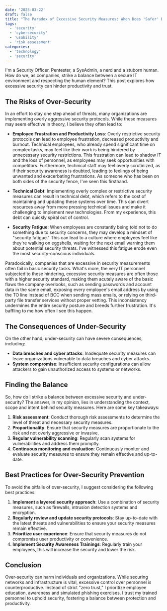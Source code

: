 ```yaml
---
date: '2025-03-22'
draft: false
title: "The Paradox of Excessive Security Measures: When Does 'Safer' Become 'Overkill'?"
tags:
  - 'security'
  - 'cybersecurity'
  - 'usability'
  - 'risk assessment'
categories:
  - 'technology'
  - 'security'
---
```


I'm a Security Officer, Pentester, a SysAdmin, a nerd and a stuborn human. How do we, as companies, strike a balance between a secure IT environment and respecting the human element? This post explores how excessive security can hinder productivity and trust.

## The Risks of Over-Security
In an effort to stay one step ahead of threats, many organizations are implementing overly aggressive security protocols. While these measures may seem effective in theory, I believe they often lead to:
  * **Employee Frustration and Productivity Loss**: Overly restrictive security protocols can lead to employee frustration, decreased productivity and burnout. Technical employees, who already spend significant time on complex tasks, may feel like their work is being hindered by unnecessary security restrictions. This frustration can lead to shadow IT and the loss of personnel, as employees may seek opportunities with competitors. Furthermore, technical staff may feel overly scrutinized, as if their security awareness is doubted, leading to feelings of being unwanted and exacerbating frustrations. As someone who has been on both sides of the security fence, I've seen this firsthand.

  * **Technical Debt**: Implementing overly complex or restrictive security measures can result in technical debt, which refers to the cost of maintaining and updating these systems over time. This can divert resources away from more pressing technical issues and make it challenging to implement new technologies. From my experience, this debt can quickly spiral out of control.

  * **Security Fatigue**: When employees are constantly being told not to do something due to security concerns, they may develop a mindset of "security fatigue." This can lead to a culture where employees feel like they're walking on eggshells, waiting for the next email warning them about potential security threats. I've witnessed this fatigue erode even the most security-conscious individuals.

Paradoxically, companies that are excessive in security measurements often fail in basic security tasks. What's more, the very IT personnel subjected to these hindering, excessive security measures are often those with a higher security standard, making them acutely aware of the basic flaws the company overlooks, such as sending passwords and account data in the same email, exposing every employee's email address by using the TO line instead of BCC when sending mass emails, or relying on third-party file transfer services without proper vetting. This inconsistency undermines the entire security posture and breeds further frustration. It's baffling to me how often I see this happen.

## The Consequences of Under-Security
On the other hand, under-security can have severe consequences, including:
*   **Data breaches and cyber attacks**: Inadequate security measures can leave organizations vulnerable to data breaches and cyber attacks.
*   **System compromise**: Insufficient security configurations can allow attackers to gain unauthorized access to systems or networks.

## Finding the Balance
So, how do I strike a balance between excessive security and under-security? The answer, in my opinion, lies in understanding the context, scope and intent behind security measures. Here 
are some key takeaways:
1.  **Risk assessment**: Conduct thorough risk assessments to determine the level of threat and necessary security measures.
2.  **Proportionality**: Ensure that security measures are proportionate to the risk and not overly aggressive or invasive.
3.  **Regular vulnerability scanning**: Regularly scan systems for vulnerabilities and address them promptly.
4.  **Continuous monitoring and evaluation**: Continuously monitor and evaluate security measures to ensure they remain effective and up-to-date.

## Best Practices for Over-Security Prevention
To avoid the pitfalls of over-security, I suggest considering the following best practices:
1.  **Implement a layered security approach**: Use a combination of security measures, such as firewalls, intrusion detection systems and encryption.
2.  **Regularly review and update security protocols**: Stay up-to-date with the latest threats and vulnerabilities to ensure your security measures remain effective.
3.  **Prioritize user experience**: Ensure that security measures do not compromise user productivity or convenience.
4.  **Implement Security Awareness Trainings**: Regularly train your employees, this will increase the security and lower the risk.

## Conclusion
Over-security can harm individuals and organizations. While securing networks and infrastructure is vital, excessive control over personnel is counterproductive. Instead of strict "zero trust," I prioritize employee education, awareness and simulated phishing exercises. I trust my trained personnel to uphold security, fostering a balance between protection and productivity.
